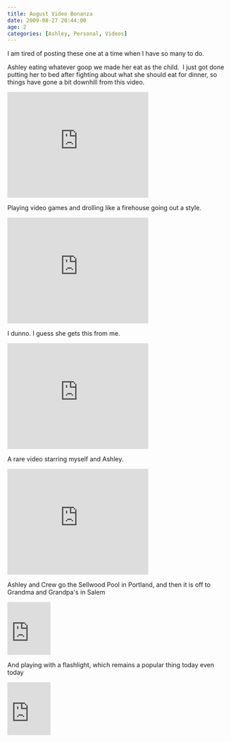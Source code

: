 ```yaml
---
title: August Video Bonanza
date: 2009-08-27 20:44:00
age: 2
categories: [Ashley, Personal, Videos]
---
```

<p>I am tired of posting these one at a time when I have so many to do.</p> <p>Ashley eating whatever goop we made her eat as the child.&nbsp; I just got done putting her to bed after fighting about what she should eat for dinner, so things have gone a bit downhill from this video.</p> <p><iframe src="https://skydrive.live.com/embed?cid=F443C8FEC5D6FFCE&amp;resid=F443C8FEC5D6FFCE%21210&amp;authkey=ADOgFN2DQEF-vTE" width="320" height="240" frameborder="0" scrolling="no"></iframe></p> <p>Playing video games and drolling like a firehouse going out a style.</p> <p><iframe src="https://skydrive.live.com/embed?cid=F443C8FEC5D6FFCE&amp;resid=F443C8FEC5D6FFCE%21211&amp;authkey=AJ7ohGST3EDRNNI" width="320" height="240" frameborder="0" scrolling="no"></iframe></p> <p>I dunno.  I guess she gets this from me.</p> <p><iframe src="https://skydrive.live.com/embed?cid=F443C8FEC5D6FFCE&amp;resid=F443C8FEC5D6FFCE%21212&amp;authkey=ADVc5bF_IGK822o" width="320" height="240" frameborder="0" scrolling="no"></iframe></p> <p>A rare video starring myself and Ashley.</p> <p><iframe src="https://skydrive.live.com/embed?cid=F443C8FEC5D6FFCE&amp;resid=F443C8FEC5D6FFCE%21213&amp;authkey=ANtG7UOTuMbW8kU" width="320" height="240" frameborder="0" scrolling="no"></iframe></p> <p>Ashley and Crew go the Sellwood Pool in Portland, and then it is off to Grandma and Grandpa's in Salem</p> <p><iframe src="https://skydrive.live.com/embed?cid=F443C8FEC5D6FFCE&amp;resid=F443C8FEC5D6FFCE%21214&amp;authkey=ANHDP_juSVFz0p8" width="98" height="120" frameborder="0" scrolling="no"></iframe></p> <p>And playing with a flashlight, which remains a popular thing today even today</p> <p><iframe src="https://skydrive.live.com/embed?cid=F443C8FEC5D6FFCE&amp;resid=F443C8FEC5D6FFCE%21215&amp;authkey=AEI3nsWD-1yc5CM" width="98" height="120" frameborder="0" scrolling="no"></iframe></p>
